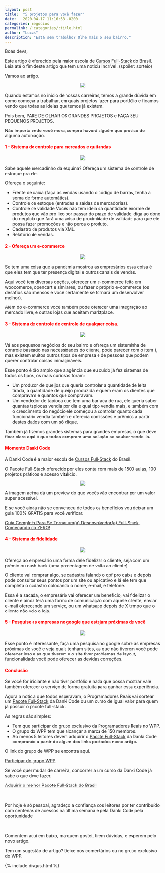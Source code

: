 ```yaml
---
layout: post
title:  "5 projetos para você fazer"
date:   2020-04-17 11:16:53 -0200
categories: negocios
permalink: /:categories/:title.html
author: "Lucas"
description: "Está sem trabalho? Olhe mais o seu bairro."
---
```


Boas devs,

Este artigo é oferecido pela maior escola de <a href="https://go.hotmart.com/T25055660L"  target="_blank">Cursos Full-Stack</a> do Brasil. Leia até o fim deste artigo que tem uma noticia incrível. (spoiler: sorteio)

Vamos ao artigo.

<div style="text-align: center;">
  <img src="/assets/imagens/negocios/projetos/engenheiros.jpg"/>
</div>
<br>
Quando estamos no inicio de nossas carreiras, temos a grande dúvida em como começar a trabalhar, em quais projetos fazer para portfólio e ficamos vendo que todas as ideias que temos já existem.

Pois bem, PARE DE OLHAR OS GRANDES PROJETOS e FAÇA SEU PEQUENOS PROJETOS.

Não importa onde você mora, sempre haverá alguém que precise de alguma automação.

<h4 style="color: red;">1 - Sistema de controle para mercados e quitandas</h4>

<div style="text-align: center;">
  <img src="/assets/imagens/negocios/projetos/controle_mercado.png"/>
</div>
<br>
Sabe aquele mercadinho da esquina? Ofereça um sistema de controle de estoque pra ele.

Ofereça o seguinte:

- Frente de caixa (faça as vendas usando o código de barras, tenha a soma de forme automática).
- Controle de estoque (entradas e saídas de mercadorias).
- Controle de validade
  Vocês não tem ideia da quantidade enorme de produtos que vão pro lixo por passar do prazo de validade, diga ao dono do negócio que fará uma aviso de proximidade de validade para que ele possa fazer promoções e não perca o produto.
- Cadastro de produtos via XML.
- Relatório de vendas.

<h4 style="color: red;">2 - Ofereça um e-commerce</h4>
<div style="text-align: center;">
  <img src="/assets/imagens/negocios/projetos/ecommerce.jpg"/>
</div>
<br>
Se tem uma coisa que a pandemia mostrou as empresários essa coisa é que eles tem que ter presença digital e outros canais de vendas.

Aqui você tem diversas opções, oferecer um e-commerce feito em woocomerce, opencart e similares, ou fazer o próprio e-commerce (os desafios são imensos e você certamente se tornará um desenvolver melhor).

Além do e-commerce você também pode oferecer uma integração ao mercado livre, e outras lojas que aceitam marktplace.

<h4 style="color: red;">3 - Sistema de controle de controle de qualquer coisa.</h4>
<div style="text-align: center;">
  <img src="/assets/imagens/negocios/projetos/controle_todos.jpg"/>
</div>
<br>
Vá aos pequenos negócios do seu bairro e ofereça um sisteminha de controle baseado nas necessidades do cliente, pode parecer com o item 1, mas existem muitos outros tipos de empresa e de pessoas que podem querer controlar coisas inimagináveis.

Esse ponto é tão amplo que a agência que eu cuido já fez sistemas de todos os tipos, os mais curiosos foram:
- Um produtor de queijos que queria controlar a quantidade de leita tirada, a quantidade de queijo produzida e quem eram os clientes que compravam e quantos que compravam.
- Um vendedor de tapioca que tem uma barraca de rua, ele queria saber quantas tapiocas vendia por dia e qual tipo vendia mais, e também com o crescimento do negócio ele começou a controlar quanto cada funcionário vendia também e oferecia comissões e prêmios a partir destes dados com um só clique.

Também já fizemos grandes sistemas para grandes empresas, o que deve ficar claro aqui é que todos compram uma solução se souber vende-la.

<h4 style="color: red;">Momento Danki Code</h4>

A Danki Code é a maior escola de <a href="https://go.hotmart.com/T25055660L" target="_blank">Cursos Full-Stack</a> do Brasil.

O Pacote Full-Stack oferecido por eles conta com mais de 1500 aulas, 100 projetos práticos e acesso vitalício.

<div style="text-align: center;">
  <img src="/assets/imagens/negocios/projetos/cursos.png"/>
</div>

A imagem acima dá um preview do que vocês vão encontrar por um valor super acessível.

E se você ainda não se convenceu de todos os benefícios vou deixar um guia 100% GRÁTIS para você verificar.

<a href="https://go.hotmart.com/T25055660L?ap=0672" target="_blank">Guia Completo Para Se Tornar um(a) Desenvolvedor(a) Full-Stack, Começando do ZERO!</a>

<h4 style="color: red;">4 - Sistema de fidelidade</h4>
<div style="text-align: center;">
  <img src="/assets/imagens/negocios/projetos/controle_mercado.png"/>
</div>
<br>
Ofereça ao empresário uma forma dele fidelizar o cliente, seja com um prêmio ou cash back (uma porcentagem de volta ao cliente).

O cliente vai comprar algo, se cadastra falando o cpf pro caixa e depois pode consultar seus pontos por um site ou aplicativo e lá ele tem que completa o cadastro colocando o nome, e-mail, e telefone.

Essa é a sacada, o empresário vai oferecer um beneficio, vai fidelizar o cliente e ainda terá uma forma de comunicação com aquele cliente, enviar e-mail oferecendo um serviço, ou um whatsapp depois de X tempo que o cliente não veio a loja.

<h4 style="color: red;">5 - Pesquise as empresas no google que estejam próximas de você</h4>
<div style="text-align: center;">
  <img src="/assets/imagens/negocios/projetos/google_search.PNG"/>
</div>
<br>
Esse ponto é interessante, faça uma pesquisa no google sobre as empresas próximas de você e veja quais tenham sites, as que não tiverem você pode oferecer isso e as que tiverem e o site tiver problemas de layout, funcionalidade você pode oferecer as devidas correções.

<h4 style="color: red;">Conclusão</h4>

Se você for iniciante e não tiver portfólio e nada que possa mostrar vale também oferecer o serviço de forma gratuita para ganhar essa experiência.

Agora a notícia que todos esperavam, o Programadores Reais vai sortear um <a href="https://go.hotmart.com/T25055660L" target="_blank">Pacote Full-Stack</a> da Danki Code ou um curso de igual valor para quem já possuir o pacote full-stack.

As regras são simples:

- Tem que participar do grupo exclusivo da Programadores Reais no WPP.
- O grupo do WPP tem que alcançar a marca de 150 membros.
- Ao menos 5 leitores devem adquirir o <a href="https://go.hotmart.com/T25055660L" target="_blank">Pacote Full-Stack</a> da Danki Code comprando a partir de algum dos links postados neste artigo.

O link do grupo de WPP se encontra aqui.

<a href="https://chat.whatsapp.com/KHya5ibxrqY8dS2fmdBSjM" target="_blank"> Participar do grupo WPP</a>

Se você quer mudar de carreira, concorrer a um curso da Danki Code já sabe o que deve fazer.

<a href="https://go.hotmart.com/T25055660L" target="_blank">Adquirir o melhor Pacote Full-Stack do Brasil</a>

<br><br>
Por hoje é só pessoal, agradeço a confiança dos leitores por ter contribuído com centenas de acessos na última semana e pela Danki Code pela oportunidade.

<br><br>
Comentem aqui em baixo, marquem gostei, tirem dúvidas, e esperem pelo novo artigo.

Tem um sugestão de artigo? Deixe nos comentários ou no grupo exclusivo do WPP.

{% include disqus.html %}
